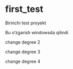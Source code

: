 # first_test
Birinchi test proyekt

Bu o‘zgarish windowsda qilindi

change degree 2

change degree 3

change degree 4

